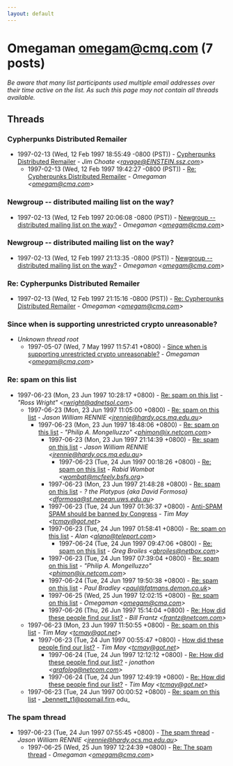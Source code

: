 ```yaml
---
layout: default
---
```


# Omegaman <omegam@cmq.com> (7 posts)

_Be aware that many list participants used multiple email addresses over their time active on the list. As such this page may not contain all threads available._

## Threads

### Cypherpunks Distributed Remailer
+ 1997-02-13 (Wed, 12 Feb 1997 18:55:49 -0800 (PST)) - [Cypherpunks Distributed Remailer](/archive/1997/02/e430257d6b1e6c4399535c8422f3bb311742ece274ae1e7461b8f54693d25cd3) - _Jim Choate \<ravage@EINSTEIN.ssz.com\>_
  + 1997-02-13 (Wed, 12 Feb 1997 19:42:27 -0800 (PST)) - [Re: Cypherpunks Distributed Remailer](/archive/1997/02/516790195fc676469f0f39c03c79fb850fe918a66524427deaf472e14177f3d7) - _Omegaman \<omegam@cmq.com\>_

### Newgroup -- distributed mailing list on the way?
+ 1997-02-13 (Wed, 12 Feb 1997 20:06:08 -0800 (PST)) - [Newgroup -- distributed mailing list on the way?](/archive/1997/02/da86b3f81788a39bf1cf6793c22e5518b503a0cb99581d6d80f10bed728a6e7d) - _Omegaman \<omegam@cmq.com\>_

### Newgroup -- distributed mailing list on the way?
+ 1997-02-13 (Wed, 12 Feb 1997 21:13:35 -0800 (PST)) - [Newgroup -- distributed mailing list on the way?](/archive/1997/02/a8f29e60697908f2d7b2ca9269f458ba3db190c8160b0264355fc23865b0c352) - _Omegaman \<omegam@cmq.com\>_

### Re: Cypherpunks Distributed Remailer
+ 1997-02-13 (Wed, 12 Feb 1997 21:15:16 -0800 (PST)) - [Re: Cypherpunks Distributed Remailer](/archive/1997/02/3da580734158593e0475b65117f4f25b57e406a81d8beace5c62547e526a149c) - _Omegaman \<omegam@cmq.com\>_

### Since when is supporting unrestricted crypto unreasonable?
+ _Unknown thread root_
  + 1997-05-07 (Wed, 7 May 1997 11:57:41 +0800) - [Since when is supporting unrestricted crypto unreasonable?](/archive/1997/05/a01d444853af65fbe11b2f4494ddb623c894df3a41c59a62d481b87dd2de00c3) - _Omegaman \<omegam@cmq.com\>_

### Re: spam on this list
+ 1997-06-23 (Mon, 23 Jun 1997 10:28:17 +0800) - [Re: spam on this list](/archive/1997/06/01298a8917be1d71c869d0de8f8d7982a8a713ed13576b08973df4e8ad1e0973) - _"Ross Wright" \<rwright@adnetsol.com\>_
  + 1997-06-23 (Mon, 23 Jun 1997 11:05:00 +0800) - [Re: spam on this list](/archive/1997/06/db870e8448b9d3a7cf0519039899d64aaa5aa6e304b805aaf30f8d6c02d465b5) - _Jason William RENNIE \<jrennie@hardy.ocs.mq.edu.au\>_
    + 1997-06-23 (Mon, 23 Jun 1997 18:48:06 +0800) - [Re: spam on this list](/archive/1997/06/b70f64226d11012d8ba3ab315634c24443eae3f8c7898f9dba17d39699f40f8c) - _"Philip A. Mongelluzzo" \<phimon@ix.netcom.com\>_
      + 1997-06-23 (Mon, 23 Jun 1997 21:14:39 +0800) - [Re: spam on this list](/archive/1997/06/39d8021c330e335b415e41eab81c27216a8b86e7856b54939b6a7f9ab245524f) - _Jason William RENNIE \<jrennie@hardy.ocs.mq.edu.au\>_
        + 1997-06-23 (Tue, 24 Jun 1997 00:18:26 +0800) - [Re: spam on this list](/archive/1997/06/adb14fb4bac1ea0bde961fafffcb6e7e23683577be05df078c3b8c2457649c49) - _Rabid Wombat \<wombat@mcfeely.bsfs.org\>_
      + 1997-06-23 (Mon, 23 Jun 1997 21:48:28 +0800) - [Re: spam on this list](/archive/1997/06/5551ecaff640d19d1c083c2f7dff2860c5de44689a98d1c2306256ca40b8970f) - _? the Platypus {aka David Formosa} \<dformosa@st.nepean.uws.edu.au\>_
      + 1997-06-23 (Tue, 24 Jun 1997 01:36:37 +0800) - [Anti-SPAM SPAM should be banned by Congress](/archive/1997/06/cf0ef7a1a78a7e4d7a061f26e4c1a403f2879418e681dbb90264cf6998460b21) - _Tim May \<tcmay@got.net\>_
      + 1997-06-23 (Tue, 24 Jun 1997 01:58:41 +0800) - [Re: spam on this list](/archive/1997/06/49efe79ad843a303bf84cc4fcd5bc3ff9978f4766564f9714573bd0f95e403c0) - _Alan \<alano@teleport.com\>_
        + 1997-06-24 (Tue, 24 Jun 1997 09:47:06 +0800) - [Re: spam on this list](/archive/1997/06/a2c0a4d2f630be95dcfa2965ff46a598645f80c814ba609f4bb488e5d46ab920) - _Greg Broiles \<gbroiles@netbox.com\>_
      + 1997-06-23 (Tue, 24 Jun 1997 07:39:04 +0800) - [Re: spam on this list](/archive/1997/06/f25d20e8c5e5b7416d59766eb77f9781479866f277820a76a3dc347c17218af7) - _"Philip A. Mongelluzzo" \<phimon@ix.netcom.com\>_
      + 1997-06-24 (Tue, 24 Jun 1997 19:50:38 +0800) - [Re: spam on this list](/archive/1997/06/7a5e7016c71c015b77b8a86119a378b800997f77b79fde1ee3f7a019fea93d91) - _Paul Bradley \<paul@fatmans.demon.co.uk\>_
      + 1997-06-25 (Wed, 25 Jun 1997 12:02:15 +0800) - [Re: spam on this list](/archive/1997/06/961afb08ed110df882ccc8a018c1525ea6d5e278cc43b1b7cb0255266923b9c9) - _Omegaman \<omegam@cmq.com\>_
      + 1997-06-26 (Thu, 26 Jun 1997 15:14:04 +0800) - [Re: How did these people find our list?](/archive/1997/06/d5db58c2a0e45c470335f6113b535844b6c895e69603994857c5897e0dae58fd) - _Bill Frantz \<frantz@netcom.com\>_
  + 1997-06-23 (Mon, 23 Jun 1997 11:50:55 +0800) - [Re: spam on this list](/archive/1997/06/53942a4927114c8ddfba98ab39d67775ae4d4bb10f46888adb32be5a552a4336) - _Tim May \<tcmay@got.net\>_
    + 1997-06-23 (Tue, 24 Jun 1997 00:55:47 +0800) - [How did these people find our list?](/archive/1997/06/ccf1967354e4211345a7149db22872d27810d4d6a952a8d8032f5bb3f8c36250) - _Tim May \<tcmay@got.net\>_
      + 1997-06-24 (Tue, 24 Jun 1997 12:12:12 +0800) - [Re: How did these people find our list?](/archive/1997/06/c414f101f3f2dd4cf6d458d35e196e45b2a768936b06c95cc88740632bfbfc90) - _jonathon \<grafolog@netcom.com\>_
      + 1997-06-24 (Tue, 24 Jun 1997 12:49:19 +0800) - [Re: How did these people find our list?](/archive/1997/06/f8afcead4d10ffc58647dc623e39fa84fa06737c8dd4a7183f2687a6d4e8e26e) - _Tim May \<tcmay@got.net\>_
  + 1997-06-23 (Tue, 24 Jun 1997 00:00:52 +0800) - [Re: spam on this list](/archive/1997/06/336a9fb7475bce4009155054aa6196779f66909238b2df9322fc346bcae2d96a) - _bennett_t1@popmail.firn.edu_

### The spam thread
+ 1997-06-23 (Tue, 24 Jun 1997 07:55:45 +0800) - [The spam thread](/archive/1997/06/f616ca409fafd82aad049240d2396da431e7cf7369559deecd93834dda1c7f72) - _Jason William RENNIE \<jrennie@hardy.ocs.mq.edu.au\>_
  + 1997-06-25 (Wed, 25 Jun 1997 12:24:39 +0800) - [Re: The spam thread](/archive/1997/06/211504b7683f868b1d2ffa10672dbb59055436dad1c45a786b3636ac571a172f) - _Omegaman \<omegam@cmq.com\>_

